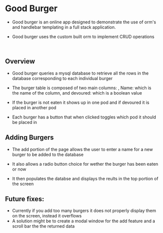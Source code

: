 # Good Burger

-  Good burger is an online app designed to demonstrate the use of orm's and handlebar templating in a full stack application.

-  Good burger uses the custom built orm to implement CRUD operations

<br>

## Overview
- Good burger queries a mysql database to retrieve all the rows in the database corresponding to each individual burger

- The burger table is composed of two main columns:
  , Name: which is the name of the column, and devoured: which is a boolean value

- If the burger is not eaten it shows up in one pod and if devoured it is placed in another pod

- Each burger has a button that when clicked toggles which pod it should be placed in
 

## Adding Burgers

- The add portion of the page allows the user to enter a name for a new burger to be added to the database

- It also allows a radio button choice for wether the burger has been eaten or now

- It then populates the databse and displays the reults in the top portion of the screen


## Future fixes:
- Currently if you add too many burgers it does not properly display them on the screen, instead it overflows
- A solution might be to create a modal window for the add feature
  and a scroll bar the the returned data